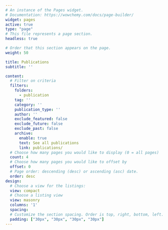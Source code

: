 ```yaml
---
# An instance of the Pages widget.
# Documentation: https://wowchemy.com/docs/page-builder/
widget: pages
active: true
type: "page"
# This file represents a page section.
headless: true

# Order that this section appears on the page.
weight: 50

title: Publications
subtitle: ''

content:
  # Filter on criteria
  filters:
    folders:
      - publication
    tag: ''
    category: ''
    publication_type: ''
    author: ''
    exclude_featured: false
    exclude_future: false
    exclude_past: false
    archive:
      enable: true
      text: See all publications
      link: publications/
  # Choose how many pages you would like to display (0 = all pages)
  count: 4
  # Choose how many pages you would like to offset by
  offset: 0
  # Page order: descending (desc) or ascending (asc) date.
  order: desc
design:
  # Choose a view for the listings:
  view: compact
  # Choose a listing view
  view: masonry
  columns: '1'
  spacing:
  # Customize the section spacing. Order is top, right, bottom, left.
  padding: ["30px", "30px", "30px", "30px"]
---
```

